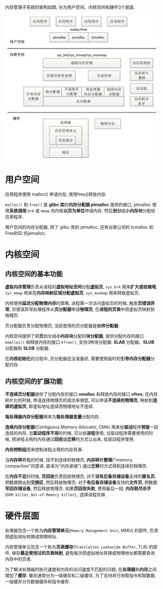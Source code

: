 
内存管理子系统的架构如图, 分为用户空间、内核空间和硬件3个层面. 

![2022-04-14-13-59-40.png](./images/2022-04-14-13-59-40.png)

# 用户空间

应用程序使用 malloc() 申请内存, 使用free()释放内存. 

`malloc()` 和 `free()` 是 **glibc 库**的**内存分配器 ptmalloc** 提供的接口, ptmalloc 使用**系统调用** `brk` 或 `mmap` 向内核**以页为单位**申请内存, 然后**划分**成**小内存块**分配给应用程序. 

用户空间的内存分配器, 除了 glibc 库的 ptmalloc, 还有谷歌公司的 tcmalloc 和 FreeBSD 的jemalloc. 

# 内核空间

## 内核空间的基本功能

**虚拟内存管理**负责从进程的**虚拟地址空间**分配**虚拟页**, `sys_brk` 用来**扩大或收缩堆**, `sys_mmap` 用来在**内存映射区域分配虚拟页**, `sys_munmap` 用来释放虚拟页. 

内核使用**延迟分配物理内存**的策略, 进程第一次访问虚拟页的时候, 触发**页错误异常**, 页错误异常处理程序从**页分配器**申请**物理页**, 在**进程的页表**中把虚拟页映射到物理页. 

页分配器负责分配物理页, 当前使用的页分配器是**伙伴分配器**. 

内核空间提供了把**页**划分成**小内存块**分配的**块分配器**, 提供分配内存的接口 `kmalloc()` 和释放内存的接口 `kfree()`, 支持3种块分配器: **SLAB** 分配器、**SLUB** 分配器和 **SLOB** 分配器. 

在**内核初始化**的过程中, 页分配器还没准备好, 需要使用临时的**引导内存分配器**分配内存. 

## 内核空间的扩展功能

**不连续页分配器**提供了分配内存的接口 **vmalloc** 和释放内存的接口 **vfree**, 在内存碎片化的时候, 申请连续物理页的成功率很低, 可以申请**不连续的物理页**, 映射到**连续的虚拟页**, 即虚拟地址连续而物理地址不连续. 

**每处理器内存分配器**用来为**每处理器变量**分配内存. 

**连续内存分配器**(Contiguous Memory Allocator, CMA) 用来给**驱动**程序**预留**一段连续的内存, 当**驱动程序不用**的时候, 可以给**进程**使用; 当驱动程序需要使用的时候, 把进程占用的内存通过**回收**或**迁移**的方式让出来, 给驱动程序使用. 

**内存控制组**用来控制进程占用的内存资源. 

当**内存碎片化**的时候, 找不到连续的物理页, **内存碎片整理**("memory compaction"的意译, 直译为"内存紧缩") 通过**迁移**的方式得到连续的物理页. 

在**内存不足**的时候, **页回收**负责回收物理页, 对于**没有后备存储设备**支持的**匿名页**, 把数据换出到**交换区**, 然后释放物理页; 对于**有后备存储设备**支持的**文件页**, 把数据**写回存储设备**, 然后释放物理页. 如果**页回收失败**, 使用最后一招: **内存耗尽杀手**(`OOM killer`, `Out-of-Memory killer`) , 选择进程杀掉. 

# 硬件层面

处理器包含一个称为**内存管理单元**(`Memory Management Unit`, MMU) 的部件, 负责把虚拟地址转换成物理地址. 

内存管理单元包含一个称为**页表缓存**(`Translation Lookaside Buffer`, TLB) 的部件, 保存**最近使用过的页表映射**, 避免每次把虚拟地址转换成物理地址都需要查询内存中的页表. 

为了解决处理器的执行速度和内存的访问速度不匹配的问题, 在**处理器**和**内存**之间增加了**缓存**. 缓存通常分为一级缓存和二级缓存, 为了支持并行地取指令和取数据, 一级缓存分为数据缓存和指令缓存. 